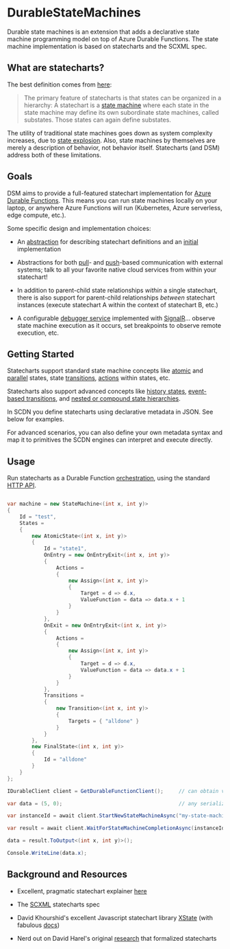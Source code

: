 # DurableStateMachines

Durable state machines is an extension that adds a declarative state machine programming model on top of Azure Durable Functions. The state machine implementation is based on statecharts and the SCXML spec.

## What are statecharts?

The best definition comes from [here](https://statecharts.github.io/what-is-a-statechart.html):

> The primary feature of statecharts is that states can be organized in a hierarchy:  A statechart is a [state machine](https://statecharts.github.io/what-is-a-state-machine.html) where each state in the state machine may define its own subordinate state machines, called substates.  Those states can again define substates.

The utility of traditional state machines goes down as system complexity increases, due to [state explosion](https://statecharts.github.io/state-machine-state-explosion.html). Also, state machines by themselves are merely a description of behavior, not behavior itself. Statecharts (and DSM) address both of these limitations.

## Goals

DSM aims to provide a full-featured statechart implementation for [Azure Durable Functions](https://docs.microsoft.com/en-us/azure/azure-functions/durable/). This means you can run state machines locally on your laptop, or anywhere Azure Functions will run (Kubernetes, Azure serverless, edge compute, etc.).

Some specific design and implementation choices:

- An [abstraction](./Common/Model) for describing statechart definitions and an [initial](./Metadata) implementation

- Abstractions for both [pull](./Common/Model/Execution/IQueryMetadata.cs)- and [push](./Common/Model/Execution/ISendMessageMetadata.cs)-based communication with external systems; talk to all your favorite native cloud services from within your statechart!

- In addition to parent-child state relationships _within_ a single statechart, there is also support for parent-child relationships _between_ statechart instances (execute statechart A within the context of statechart B, etc.)

- A configurable [debugger service](./DurableFunction.Client/DebugHandler.cs) implemented with [SignalR](https://docs.microsoft.com/en-us/aspnet/core/signalr/introduction)... observe state machine execution as it occurs, set breakpoints to observe remote execution, etc.

## Getting Started

Statecharts support standard state machine concepts like [atomic](https://statecharts.github.io/glossary/atomic-state.html) and [parallel](https://statecharts.github.io/glossary/parallel-state.html) states, state [transitions](https://statecharts.github.io/glossary/transition.html), [actions](https://statecharts.github.io/glossary/action.html) within states, etc.

Statecharts also support advanced concepts like [history states](https://statecharts.github.io/glossary/history-state.html), [event-based transitions](https://statecharts.github.io/glossary/event.html), and [nested or compound state hierarchies](https://statecharts.github.io/glossary/compound-state.html). 

In SCDN you define statecharts using declarative metadata in JSON. See below for examples.

For advanced scenarios, you can also define your own metadata syntax and map it to primitives the SCDN engines can interpret and execute directly.

## Usage

Run statecharts as a Durable Function [orchestration](https://docs.microsoft.com/en-us/azure/azure-functions/durable/durable-functions-orchestrations?tabs=csharp), using the standard [HTTP API](https://docs.microsoft.com/en-us/azure/azure-functions/durable/durable-functions-http-api).

```csharp

var machine = new StateMachine<(int x, int y)>
{
    Id = "test",
    States =
    {
        new AtomicState<(int x, int y)>
        {
            Id = "state1",
            OnEntry = new OnEntryExit<(int x, int y)>
            {
                Actions =
                {
                    new Assign<(int x, int y)>
                    {
                        Target = d => d.x,
                        ValueFunction = data => data.x + 1
                    }
                }
            },
            OnExit = new OnEntryExit<(int x, int y)>
            {
                Actions =
                {
                    new Assign<(int x, int y)>
                    {
                        Target = d => d.x,
                        ValueFunction = data => data.x + 1
                    }
                }
            },
            Transitions =
            {
                new Transition<(int x, int y)>
                {
                    Targets = { "alldone" }
                }
            }
        },
        new FinalState<(int x, int y)>
        {
            Id = "alldone"
        }
    }
};

IDurableClient client = GetDurableFunctionClient();     // can obtain via dependency injection

var data = (5, 0);                                      // any serializable type

var instanceId = await client.StartNewStateMachineAsync("my-state-machine", data);

var result = await client.WaitForStateMachineCompletionAsync(instanceId);

data = result.ToOutput<(int x, int y)>();

Console.WriteLine(data.x);

```

## Background and Resources

- Excellent, pragmatic statechart explainer [here](https://statecharts.github.io/)

- The [SCXML](https://www.w3.org/TR/scxml/) statecharts spec

- David Khourshid's excellent Javascript statechart library [XState](https://github.com/davidkpiano/xstate) (with fabulous [docs](https://xstate.js.org/docs/))

- Nerd out on David Harel's original [research](https://www.sciencedirect.com/science/article/pii/0167642387900359/pdf) that formalized statecharts
